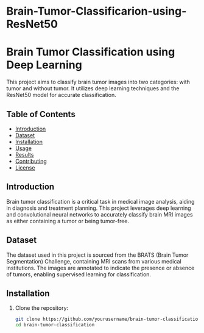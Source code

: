 # Brain-Tumor-Classificarion-using-ResNet50
# Brain Tumor Classification using Deep Learning

This project aims to classify brain tumor images into two categories: with tumor and without tumor. It utilizes deep learning techniques and the ResNet50 model for accurate classification.

## Table of Contents

- [Introduction](#introduction)
- [Dataset](#dataset)
- [Installation](#installation)
- [Usage](#usage)
- [Results](#results)
- [Contributing](#contributing)
- [License](#license)

## Introduction

Brain tumor classification is a critical task in medical image analysis, aiding in diagnosis and treatment planning. This project leverages deep learning and convolutional neural networks to accurately classify brain MRI images as either containing a tumor or being tumor-free.

## Dataset

The dataset used in this project is sourced from the BRATS (Brain Tumor Segmentation) Challenge, containing MRI scans from various medical institutions. The images are annotated to indicate the presence or absence of tumors, enabling supervised learning for classification.

## Installation

1. Clone the repository:

   ```bash
   git clone https://github.com/yourusername/brain-tumor-classification.git
   cd brain-tumor-classification
